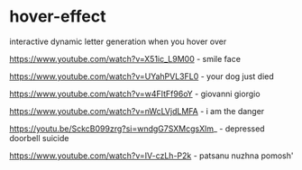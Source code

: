 # hover-effect
interactive dynamic letter generation when you hover over

https://www.youtube.com/watch?v=X51ic_L9M00 - smile face

https://www.youtube.com/watch?v=UYahPVL3FL0 - your dog just died

https://www.youtube.com/watch?v=w4FItFf96oY - giovanni giorgio

https://www.youtube.com/watch?v=nWcLVjdLMFA - i am the danger

https://youtu.be/SckcB099zrg?si=wndgG7SXMcgsXlm_ - depressed doorbell suicide

https://www.youtube.com/watch?v=IV-czLh-P2k - patsanu nuzhna pomosh'
